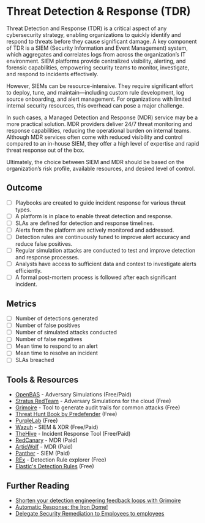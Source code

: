 # Threat Detection & Response (TDR)

Threat Detection and Response (TDR) is a critical aspect of any cybersecurity strategy, enabling organizations to quickly identify and respond to threats before they cause significant damage. A key component of TDR is a SIEM (Security Information and Event Management) system, which aggregates and correlates logs from across the organization’s IT environment. SIEM platforms provide centralized visibility, alerting, and forensic capabilities, empowering security teams to monitor, investigate, and respond to incidents effectively.

However, SIEMs can be resource-intensive. They require significant effort to deploy, tune, and maintain—including custom rule development, log source onboarding, and alert management. For organizations with limited internal security resources, this overhead can pose a major challenge.

In such cases, a Managed Detection and Response (MDR) service may be a more practical solution. MDR providers deliver 24/7 threat monitoring and response capabilities, reducing the operational burden on internal teams. Although MDR services often come with reduced visibility and control compared to an in-house SIEM, they offer a high level of expertise and rapid threat response out of the box.

Ultimately, the choice between SIEM and MDR should be based on the organization’s risk profile, available resources, and desired level of control.

## Outcome

- [ ] Playbooks are created to guide incident response for various threat types.
- [ ] A platform is in place to enable threat detection and response.
- [ ] SLAs are defined for detection and response timelines.
- [ ] Alerts from the platform are actively monitored and addressed.
- [ ] Detection rules are continuously tuned to improve alert accuracy and reduce false positives.
- [ ] Regular simulation attacks are conducted to test and improve detection and response processes.
- [ ] Analysts have access to sufficient data and context to investigate alerts efficiently.
- [ ] A formal post-mortem process is followed after each significant incident.

## Metrics

- [ ] Number of detections generated
- [ ] Number of false positives
- [ ] Number of simulated attacks conducted
- [ ] Number of false negatives
- [ ] Mean time to respond to an alert
- [ ] Mean time to resolve an incident
- [ ] SLAs breached

## Tools & Resources

- [OpenBAS](https://filigran.io/) - Adversary Simulations (Free/Paid)
- [Stratus RedTeam](https://github.com/DataDog/stratus-red-team) - Adversary Simulations for the cloud (Free)
- [Grimoire](https://github.com/dataDog/grimoire) - Tool to generate audit trails for common attacks (Free)
- [Threat Hunt Book by Predefender](https://huntbook.predefender.com/) (Free)
- [PurpleLab](https://github.com/Krook9d/PurpleLab?) (Free)
- [Wazuh](https://wazuh.com/) - SIEM & XDR (Free/Paid)
- [TheHive](https://strangebee.com/) - Incident Response Tool (Free/Paid)
- [RedCanary](https://redcanary.com/) - MDR (Paid)
- [ArticWolf](https://arcticwolf.com/) - MDR (Paid)
- [Panther](https://panther.com/) - SIEM (Paid)
- [REx](https://rulexplorer.io/) - Detection Rule explorer (Free)
- [Elastic's Detection Rules](https://github.com/elastic/detection-rules/tree/main) (Free)

## Further Reading

- [Shorten your detection engineering feedback loops with Grimoire](https://securitylabs.datadoghq.com/articles/announcing-grimoire/)
- [Automatic Response: the Iron Dome!](https://www.linkedin.com/pulse/automatic-response-iron-dome-jorge-o-higgins-sfakf)
- [Delegate Security Remediation to Employees to employees](https://mayakaczorowski.com/blogs/slacksecops)
